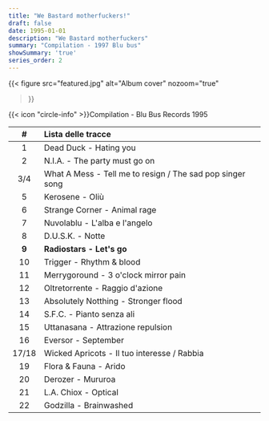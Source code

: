 ```yaml
---
title: "We Bastard motherfuckers!"
draft: false
date: 1995-01-01
description: "We Bastard motherfuckers"
summary: "Compilation - 1997 Blu bus"
showSummary: 'true'
series_order: 2
---
```


{{< figure
    src="featured.jpg"
    alt="Album cover"
    nozoom="true"
>}}

{{< icon "circle-info" >}}Compilation - Blu Bus Records 1995

| #     | Lista delle tracce                                                   |               |
| :---: | :---                                                                 | :---          |
| 1     | Dead Duck - Hating you                                               |               |
| 2     | N.I.A. - The party must go on                                        |               |
| 3/4   | What A Mess - Tell me to resign / The sad pop singer song            |               |
| 5     | Kerosene - Oliù                                                      |               |
| 6     | Strange Corner - Animal rage                                         |               |
| 7     | Nuvolablu - L'alba e l'angelo                                        |               |
| 8     | D.U.S.K. - Notte                                                     |               |
| **9** | **Radiostars - Let's go**                                            |               |
| 10    | Trigger - Rhythm & blood                                             |               |
| 11    | Merrygoround - 3 o'clock mirror pain                                 |               |
| 12    | Oltretorrente - Raggio d'azione                                      |               |
| 13    | Absolutely Notthing - Stronger flood                                 |               |
| 14    | S.F.C. - Pianto senza ali                                            |               |
| 15    | Uttanasana - Attrazione repulsion                                    |               |
| 16    | Eversor - September                                                  |               |
| 17/18 | Wicked Apricots - Il tuo interesse / Rabbia                          |               |
| 19    | Flora & Fauna - Arido                                                |               |
| 20    | Derozer - Mururoa                                                    |               |
| 21    | L.A. Chiox - Optical                                                 |               |
| 22    | Godzilla - Brainwashed                                               |               |
